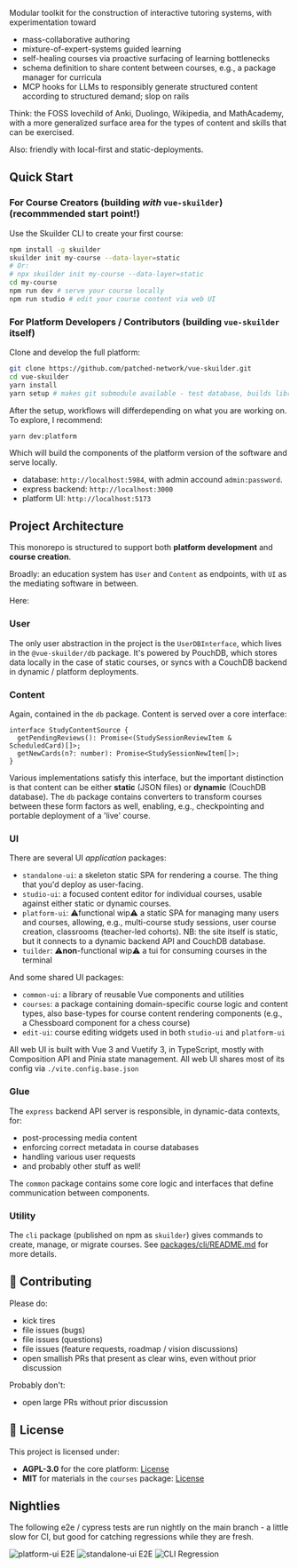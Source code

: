 Modular toolkit for the construction of interactive tutoring systems, with experimentation toward
- mass-collaborative authoring
- mixture-of-expert-systems guided learning
- self-healing courses via proactive surfacing of learning bottlenecks
- schema definition to share content between courses, e.g., a package manager for curricula
- MCP hooks for LLMs to responsibly generate structured content according to structured demand; slop on rails

Think: the FOSS lovechild of Anki, Duolingo, Wikipedia, and MathAcademy, with a more generalized surface area for the types of content and skills that can be exercised.

Also: friendly with local-first and static-deployments.

## Quick Start

### For Course Creators (building *with* `vue-skuilder`) (recommmended start point!)

Use the Skuilder CLI to create your first course:

```bash
npm install -g skuilder
skuilder init my-course --data-layer=static
# Or:
# npx skuilder init my-course --data-layer=static
cd my-course
npm run dev # serve your course locally
npm run studio # edit your course content via web UI
```

### For Platform Developers / Contributors (building `vue-skuilder` itself)

Clone and develop the full platform:

```bash
git clone https://github.com/patched-network/vue-skuilder.git
cd vue-skuilder
yarn install
yarn setup # makes git submodule available - test database, builds library packages
```

After the setup, workflows will differdepending on what you are working on. To explore, I recommend:

```
yarn dev:platform
```

Which will build the components of the platform version of the software and serve locally.
- database: `http://localhost:5984`, with admin accound `admin:password`.
- express backend: `http://localhost:3000`
- platform UI: `http://localhost:5173`

## Project Architecture

This monorepo is structured to support both **platform development** and **course creation**.

Broadly: an education system has `User` and `Content` as endpoints, with `UI` as the mediating software in between.

Here:

### User

The only user abstraction in the project is the `UserDBInterface`, which lives in the `@vue-skuilder/db` package. It's powered by PouchDB, which stores data locally in the case of static courses, or syncs with a CouchDB backend in dynamic / platform deployments.

### Content

Again, contained in the `db` package. Content is served over a core interface:

```
interface StudyContentSource {
  getPendingReviews(): Promise<(StudySessionReviewItem & ScheduledCard)[]>;
  getNewCards(n?: number): Promise<StudySessionNewItem[]>;
}
```

Various implementations satisfy this interface, but the important distinction is that content can be either **static** (JSON files) or **dynamic** (CouchDB database). The `db` package contains converters to transform courses between these form factors as well, enabling, e.g., checkpointing and portable deployment of a 'live' course.

### UI

There are several UI *application* packages:
- `standalone-ui`: a skeleton static SPA for rendering a course. The thing that you'd deploy as user-facing.
- `studio-ui`: a focused content editor for individual courses, usable against either static or dynamic courses.
- `platform-ui`: ⚠️functional wip⚠️ a static SPA for managing many users and courses, allowing, e.g., multi-course study sessions, user course creation, classrooms (teacher-led cohorts). NB: the site itself is static, but it connects to a dynamic backend API and CouchDB database.
- `tuilder`: ⚠️**non**-functional wip⚠️ a tui for consuming courses in the terminal

And some shared UI packages:
- `common-ui`: a library of reusable Vue components and utilities
- `courses`: a package containing domain-specific course logic and content types, also base-types for course content rendering components (e.g., a Chessboard component for a chess course)
- `edit-ui`: course editing widgets used in both `studio-ui` and `platform-ui`

All web UI is built with Vue 3 and Vuetify 3, in TypeScript, mostly with Composition API and Pinia state management. All web UI shares most of its config via `./vite.config.base.json`

### Glue

The `express` backend API server is responsible, in dynamic-data contexts, for:
- post-processing media content
- enforcing correct metadata in course databases
- handling various user requests
- and probably other stuff as well!

The `common` package contains some core logic and interfaces that define communication between components.

### Utility

The `cli` package (published on npm as `skuilder`) gives commands to create, manage, or migrate courses. See [packages/cli/README.md](packages/cli/README.md) for more details.

## 🤝 Contributing

Please do:
- kick tires
- file issues (bugs)
- file issues (questions)
- file issues (feature requests, roadmap / vision discussions)
- open smallish PRs that present as clear wins, even without prior discussion

Probably don't:
- open large PRs without prior discussion

## 📄 License

This project is licensed under:

- **AGPL-3.0** for the core platform: [License](https://opensource.org/licenses/AGPL-3.0)
- **MIT** for materials in the `courses` package: [License](https://opensource.org/licenses/MIT)

## Nightlies

The following e2e / cypress tests are run nightly on the main branch - a little slow for CI, but good for catching regressions while they are fresh.

![`platform-ui` E2E](https://github.com/patched-network/vue-skuilder/actions/workflows/nightly-e2e-platform-ui.yml/badge.svg)
![`standalone-ui` E2E](https://github.com/patched-network/vue-skuilder/actions/workflows/nightly-e2e-standalone-ui.yml/badge.svg)
![CLI Regression](https://github.com/patched-network/vue-skuilder/actions/workflows/nightly-cli-regression-test.yml/badge.svg)
